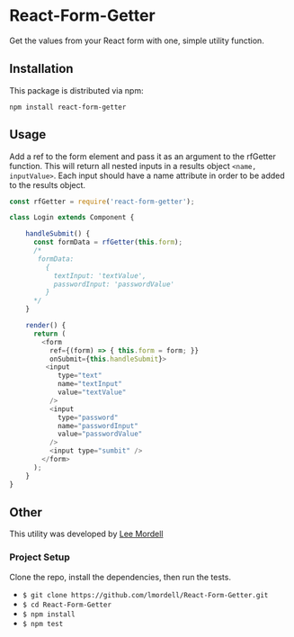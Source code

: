 # React-Form-Getter

Get the values from your React form with one, simple utility function.


## Installation

This package is distributed via npm:

```
npm install react-form-getter
```

## Usage

Add a ref to the form element and pass it as an argument to the rfGetter function. This will return all nested inputs in a results object 
`<name, inputValue>`. Each input should have a name attribute in order to be
added to the results object.


```javascript
const rfGetter = require('react-form-getter');

class Login extends Component {

	handleSubmit() {
	  const formData = rfGetter(this.form);
	  /*
	   formData:
	     {
		   textInput: 'textValue',
		   passwordInput: 'passwordValue'
	     }		
	  */
	}

	render() {
	  return (
		<form 
		  ref={(form) => { this.form = form; }} 
		  onSubmit={this.handleSubmit}>
		 <input
            type="text"
            name="textInput"
            value="textValue"
          />
          <input
            type="password"
            name="passwordInput"
            value="passwordValue"
          />
          <input type="sumbit" />
		</form>
	  );
	}
}
```

## Other

This utility was developed by [Lee Mordell](https://www.leemordell.com)


### Project Setup

Clone the repo, install the dependencies, then run the tests.

* `$ git clone https://github.com/lmordell/React-Form-Getter.git`
* `$ cd React-Form-Getter`
* `$ npm install`
* `$ npm test`
 

